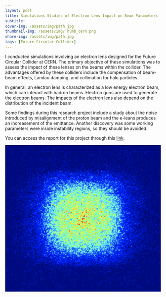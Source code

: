 ```yaml
---
layout: post
title: Simulations Studies of Electron Lens Impact on Beam Parameters for Future Circular Colliders
subtitle: 
cover-img: /assets/img/path.jpg
thumbnail-img: /assets/img/Thumb_cern.png
share-img: /assets/img/path.jpg
tags: [Future Circular Collider]
---
```


I conducted simulations involving an electron lens designed for the Future Circular Collider at CERN. The primary objective of these simulations was to assess the impact of these lenses on the beams within the collider. The advantages offered by these colliders include the compensation of beam-beam effects, Landau damping, and collimation for halo particles. 


In general, an electron lens is characterized as a low energy electron beam, which can interact with hadron beams. Electron guns are used to generate the electron beams. The impacts of the electron lens also depend on the distribution of the incident beam.

Some findings during this research project include a study about the noise introduced by misalignment of the proton beam and the e-leans produces an increasement of the emittance. Another discovery was some working parameters were inside instability regions, so they should be avoided.


You can access the report for this project through this [link](https://cds.cern.ch/record/2635161?ln=es).

![](/assets/img/BEAM.png)
